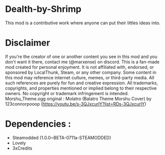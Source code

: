 # Dealth-by-Shrimp
This mod is a contributive work where anyone can put their littles ideas into.
# Disclaimer
If you're the creator of one or another content you see in this mod and you don't want it there, contact me (@marxense) on discord.
This is a fan-made mod created for personal enjoyment.
It is not affiliated with, endorsed, or sponsored by LocalThunk, Steam, or any other company.
Some content in this mod may reference internet culture, memes, or third-party media. All such references are purely for fun and creative expression.
All trademarks, copyrights, and properties mentioned or implied belong to their respective owners. No copyright or trademark infringement is intended.
Morshu_Theme.ogg original :  Molatro (Balatro Theme Morshu Cover) by 123connorpooop (https://youtu.be/s-3QJxcurlY?list=RDs-3QJxcurlY)
# Dependencies :
-  Steamodded (1.0.0~BETA-0711a-STEAMODDED)
-  Lovely
-  3xCredits
